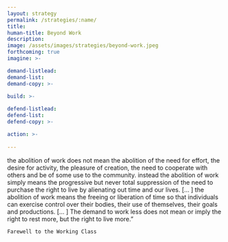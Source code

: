 ```yaml
---
layout: strategy
permalink: /strategies/:name/
title: 
human-title: Beyond Work
description:
image: /assets/images/strategies/beyond-work.jpeg
forthcoming: true
imagine: >-

demand-listlead:
demand-list: 
demand-copy: >-

build: >-
  
defend-listlead: 
defend-list: 
defend-copy: >-

action: >-
  
---
```

the abolition of work does not mean the abolition of the need for effort, the desire for activity, the pleasure of creation, the need to cooperate with others and be of some use to the community. instead the abolition of work simply means the progressive but never total suppression of the need to purchase the right to live by alienating out time and our lives. [… ] the abolition of work means the freeing or liberation of time so that individuals can exercise control over their bodies, their use of themselves, their goals and productions. [… ] The demand to work less does not mean or imply the right to rest more, but the right to live more.”

    Farewell to the Working Class
